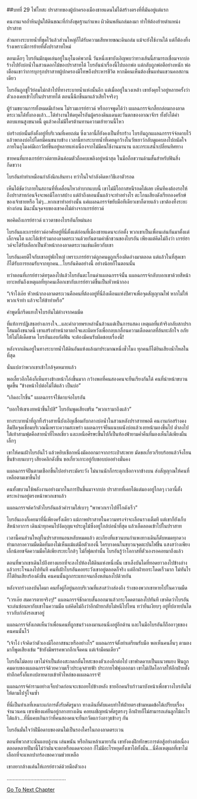 ##บทที่ 29 ไฟโทสะ
ปราสาทของผู้ปกครองเมืองชายแดนไม่ได้สร้างตรงที่ที่มันอยู่แต่แรก


คนงานเจอถ้ำหินปูนใต้ดินขณะที่กำลังขุดฐานกำแพง ผิวดินพลันถล่มลงมา ทำให้ต้องย้ายตำแหน่งปราสาท


ส่วนทางระบายน้ำที่ขุดไว้แล้วส่วนใหญ่ก็ได้รับความเสียหายขณะดินถล่ม แม้จะยังใช้งานได้ แต่ก็ต้องทิ้งร้างเพราะมีการย้ายที่ตั้งปราสาทใหม่


ตอนเด็กๆ ไบรอันมักมุดเล่นอยู่ในอุโมงค์พวกนี้ วันหนึ่งเขาบังเอิญพบว่าทางเส้นนี้สามารถเชื่อมจากบ่อร้างไปยังบ่อน้ำในสวนดอกไม้ของปราสาทได้ ไบรอันนำเรื่องนี้ไปบอกพ่อ แต่กลับถูกพ่อตีอย่างหนัก พ่อเตือนเขาว่าการบุกรุกปราสาทผู้ปกครองมีโทษถึงประหารชีวิต หากมีคนเห็นต้องขึ้นแท่นแขวนคอสถานเดียว


ไบรอันถูกขู่ไว้ย่อมไม่กล้าไปที่ทางระบายน้ำแห่งนั้นอีก แต่เมื่ออยู่ในวงเหล้า เขายังคุยโวอยู่หลายครั้งว่าตัวเองเคยเข้าไปในปราสาทได้ ตอนนี้นึกขึ้นมาแล้วเสียใจจริงๆ


ผู้ร่วมขบวนการทั้งหมดมีเก้าคน ไม่รวมเกรย์ฮาวด์ หรืออาจพูดได้ว่า แผลฉกรรจ์เกลี้ยกล่อมกองลาดตระเวนได้ทั้งกองแล้ว...ได้ทำงานให้ดยุคไรอันผู้ครองดินแดนตะวันตกของอาณาจักร ทั้งยังได้ค่าตอบแทนสูงขนาดนี้ ดูแล้วคงไม่มีใครต้านทานความเย้ายวนนี้ไหว


บ่อร้างบ่อนั้นยังตั้งอยู่ที่บริเวณที่เคยถล่ม ซึ่งเวลานี้ก็ยังคงเป็นที่รกร้าง ไบรอันถูกแผลฉกรรรจ์จ่อดาบไว้ แล้วพาลงบ่อไปโดยมีคนขนาบข้าง เวลานี้ทางระบายน้ำที่เคยดูกว้างในวัยเยาว์กลับดูแคบลงไปถนัดใจ ภายในอุโมงค์มีเถาวัลย์ขึ้นอยู่หลายแห่งเนื่องจากไม่มีคนใช้งานมานาน และกระแสน้ำเปลี่ยนทิศทาง


ชายคนที่แทงเกรย์ฮาวด์ตายเดินค้อมตัวถือคบเพลิงอยู่หน้าสุด ในมือถือขวานด้ามสั้นสำหรับฟันสิ่งกีดขวาง


ไบรอันทำท่าเหมือนกำลังนึกเส้นทาง ทว่าในใจกำลังคิดหาวิธีเอาตัวรอด


เห็นได้ชัดว่าภายในสถานที่ที่เคลื่อนไหวลำบากแบบนี้ เขาไม่มีโอกาสหนีรอดได้เลย เห็นทีคงต้องรอให้ถึงปราสาทก่อนจึงจะพอมีโอกาสบ้าง แต่ถ้าถึงตอนนั้นแล้วจะทำอย่างไร ตะโกนเสียงดังเรียกองครักษ์ของเจ้าชายหรือ ไม่ๆ...หากเขาทำอย่างนั้น แค่แผลฉกรรจ์ขยับมือทีเดียวเขาก็ตายแล้ว เขาต้องทิ้งระยะห่างก่อน มิฉะนั้นจุดจบของเขาคงไม่ต่างจากเกรย์ฮาวด์


พอคิดถึงเกรย์ฮาวด์ แววตาของไบรอันก็หม่นลง


ไบรอันและเกรย์ฮาวด์อาศัยอยู่ที่นี่ตั้งแต่ก่อนที่เมืองชายแดนจะก่อตั้ง พวกเขาเป็นเพื่อนเล่นกันมาตั้งแต่เล็กจนโต และได้เข้าร่วมกองลาดตระเวนด้วยกันตามคำชักชวนของไบรอัน เพียงแต่คิดไม่ถึงว่า เกรย์ฮาวด์จะได้รับเลือกเป็นหัวหน้ากองลาดตระเวนเช่นเดียวกับเขา


ไบรอันเคยดีใจกับเขาอยู่พักใหญ่ เพราะเกรย์ฮาวด์ถูกคนดูถูกเรื่องติดอ่างมาตลอด แต่แล้วในที่สุดเขาก็ได้รับการยอมรับจากทุกคน...ไบรอันคิดอย่างนี้ อย่างน้อยก็ในตอนนั้น


ทว่าตอนที่เกรย์ฮาวด์ทรุดลงไปแล้วไบรอันตะโกนด่าแผลฉกรรจ์นั้น แผลฉกรรจ์กลับบอกเขาด้วยสีหน้าเยาะหยันถึงเหตุผลที่ทุกคนเลือกเขากับเกรย์ฮาวด์ขึ้นเป็นหัวหน้ากอง


“เจ้าโง่เอ๊ย หัวหน้ากองลาดตระเวนคือคนที่ต้องอยู่ที่นี่ถึงเดือนแห่งปีศาจเพื่อจุดสัญญาณไฟ หากไม่ให้พวกเจ้าทำ แล้วจะให้ข้าทำหรือ”


คำพูดนี้กรีดแทงใจไบรอันไม่ต่างจากคมมีด


ที่แท้การปฏิเสธอย่างเกรงใจ...และคำอวยพรเหล่านั้นล้วนแต่เป็นการแสดง เหตุผลที่แท้จริงกลับสกปรกโสมมถึงขนาดนี้ เขาแสร้งทำหน้าตาตกใจและผิดหวังเพื่อกลบเกลื่อนความเดือดดาลที่ล้นทะลักใจ อภัยให้ไม่ได้เด็ดขาด ไบรอันแอบกัดฟัน จะต้องมีคนรับผิดชอบเรื่องนี้!


หลังจากเดินอยู่ในทางระบายน้ำใต้ดินอันแห้งแล้งมาประมาณหนึ่งชั่วโมง ทุกคนก็ได้ยินเสียงน้ำไหลในที่สุด


นั่นแปลว่าพวกเขาเข้าใกล้จุดหมายแล้ว


พอเลี้ยวอีกโค้งก็เห็นทางข้างหน้าโล่งขึ้นมาก กว้างพอที่คนสองคนจะยืนเรียงกันได้ คนที่นำหน้าขบวนพูดขึ้น “ข้างหน้าไปต่อไม่ได้แล้ว เป็นบ่อ”


“เกิดอะไรขึ้น” แผลฉกรรจ์ใช้ดาบจ่อไบรอัน


“บอกให้เขาเงยหน้าขึ้นไปสิ” ไบรอันพูดเสียงขรึม “พวกเรามาถึงแล้ว”


ทางระบายน้ำที่ถูกทิ้งร้างสายนี้บังเอิญเชื่อมกับกลางบ่อน้ำในสวนหลังปราสาทพอดี คนงานก่อสร้างคงลืมปิดจุดเชื่อมบริเวณนี้เพราะความสะเพร่า แผลฉกรรจ์ยืนแนบผนังบ่อแล้วเงยหน้ามองขึ้นไป ต่ำลงไปใต้เท้าสามฟุตคือสายน้ำที่ไหลเชี่ยว และเหนือศีรษะขึ้นไปก็เป็นท้องฟ้ายามค่ำคืนที่มองเห็นได้เพียงผืนเล็กๆ


เขาให้คนเฝ้าไบรอันไว้ แล้วหยิบเชือกหนึ่งมัดออกมาจากกระเป๋าสะพาย มัดขอเกี่ยวเรียบร้อยแล้วจึงโยนขึ้นข้างบนเบาๆ เสียงคลิกดังขึ้น ขอเกี่ยวเกาะอยู่กับขอบบ่ออย่างมั่นคง


แผลฉกรรจ์ปีนตามเชือกขึ้นไปอย่างระมัดระวัง ไม่นานนักก็กระตุกเชือกจากข้างบน ส่งสัญญาณให้คนที่เหลือตามเขาขึ้นไป


คนทั้งขบวนใช้พลังงานอย่างมากในการปีนขึ้นมาจากบ่อ ปราสาทที่เคยได้แต่มองอยู่ไกลๆ เวลานี้ตั้งตระหง่านอยู่ตรงหน้าพวกเขาแล้ว


แผลฉกรรจต์คว้าตัวไบรอันแล้วคำรามใส่เบาๆ “พาพวกเราไปที่โกดังเร็ว”


ไบรอันเองก็เคยมาที่นี่เพียงครั้งเดียว แม้ภาพปราสาทในความทรงจำจะเลือนรางเต็มที แต่เขาก็ยังเก็บสีหน้าอาการ เดินนำทุกคนไปงัดกุญแจประตูไม้ซึ่งอยู่ใกล้บ่อน้ำที่สุด แล้วเล็ดลอดเข้าไปในปราสาท


เวลานี้คนส่วนใหญ่ในปราสาทนอนหลับหมดแล้ว ตะเกียงที่แขวนบนกำแพงทางเดินก็ดับหมดทุกดวง ท่ามกลางความมืดมิดที่มองไม่เห็นแม้แต่มือตัวเองนี้ ใครบางคนในขบวนจุดตะบันไฟขึ้น แสงสว่างเพียงเล็กน้อยขจัดความมืดได้เพียงระยะใกล้ๆ ไม่กี่ฟุตเท่านั้น ไบรอันรู้ว่าโอกาสที่ตัวเองรอคอยมาถึงแล้ว


ตอนที่พวกเขาเดินไปถึงทางแยกที่จะลงไปห้องใต้ดินแห่งหนึ่งนั้น เขาเล็งบันไดที่ทอดยาวลงไปข้างล่างแล้วกระโจนลงไปทันที คนที่เฝ้าไบรอันคอยระวังเขาอยู่ตลอดก็จริง แต่อีกฝ่ายกระโดดเร็วมาก ไม่ทันไรก็ได้ยินเสียงร้องดังขึ้น คนคนนั้นถูกกระแทกจนกลิ้งหล่นลงไปด้วยกัน


หลังจากร่วงลงบันไดมา คนทั้งคู่ก็อยู่นอกบริเวณที่แสงสว่างส่องถึง ร่างของพวกเขาหายไปในความมืด


“เวรเอ๊ย สมควรตายจริงๆ!” แผลฉกรรจ์ชักดาบสั้นออกมาแล้วกระโดดตามลงไปทันที เขาคิดว่าไบรอันจะเล่นซ่อนหากับเขาในความมืด แต่คิดไม่ถึงว่าอีกฝ่ายกลับไม่หนีไปไหน ทว่ายืนเงียบๆ อยู่ที่ปลายบันไดราวกับกำลังรอเขาอยู่


แผลฉกรรจ์สังเกตเห็นว่าเพื่อนคนที่ถูกชนร่วงลงมานอนนิ่งอยู่อีกด้าน และในมือไบรอันก็ถืออาวุธของคนคนนั้นไว้


“เจ้าโง่ เจ้าคิดว่าตัวเองมีโอกาสชนะหรืออย่างไร” แผลฉกรรจ์ตั้งท่าเตรียมรับมือ พอเห็นคนอื่นๆ ตามลงมาก็พูดเสียงเข้ม “ข้ายังมีพรรคพวกอีกเจ็ดคน แต่เจ้ามีคนเดียว”


ไบรอันไม่ตอบ เขาไม่จำเป็นต้องสะกดกลั้นโทสะของตัวเองอีกต่อไป เขาฟาดดาบเป็นแนวทแยง ฟันถูกคมดาบของแผลฉกรรจ์ด้วยความเร็วประดุจสายฟ้า ประกายไฟพุ่งออกมา เขาไม่เปิดโอกาสให้อีกฝ่ายตั้งท่าอีกครั้งก็แทงปลายดาบเข้าหัวไหล่ของแผลฉกรรจ์!


แผลฉกรรจ์คำรามอย่างเจ็บปวดก่อนจะเซถอยไปข้างหลัง ชายอีกคนรีบก้าวมาบังหน้าเพื่อขวางไบรอันไม่ให้ตามไปจู่โจมซ้ำ


ที่นี่เป็นทำเลที่เหมาะแก่การตั้งรับศัตรูมาก ทางเดินที่คับแคบทำให้ฝ่ายตรงข้ามหมดข้อได้เปรียบเรื่องจำนวนคน เขาเพียงแค่ยืนอยู่กลางทางเดิน คอยเผชิญหน้าศัตรูตรงๆ อีกฝ่ายก็ไม่สามารถเล่นลูกไม้อะไรได้แล้ว...ที่นี่แคบเกินกว่าที่คนสองคนจะยืนกวัดแกว่งอาวุธข้างๆ กัน


ไบรอันมั่นใจว่าฝีมือดาบของตนไม่เป็นรองใครในกองลาดตระเวน


ตอนที่พวกสวะนั่นแอบอู้งาน เล่นพนัน หรือกินเหล้าเมายากัน เขายังคงฝึกทักษะการต่อสู้อย่างต่อเนื่อง ตลอดหลายปีมานี้ไม่ว่าฝนจะตกหรือแดดจะออก ก็ไม่มีอะไรหยุดยั้งเขาได้ทั้งนั้น...นี่คือเหตุผลที่เขาไม่เลือกที่จะแหกปากร้องขอความช่วยเหลือ


เขาอยากล้างแค้นให้เกรย์ฮาวด์ด้วยมือตัวเอง


........................................


[Go To Next Chapter]( ./30.md)